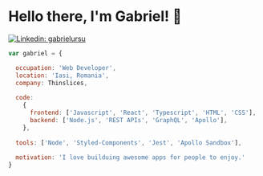 # Hello there, I'm Gabriel! 👋

[![Linkedin: gabrielursu](https://img.shields.io/badge/-gabrielursu-blue?style=flat-square&logo=Linkedin&logoColor=white&link=https://www.linkedin.com/in/gabriel-ursu/)](https://www.linkedin.com/in/gabriel-ursu/)

```javascript
var gabriel = {

  occupation: 'Web Developer',
  location: 'Iasi, Romania',
  company: Thinslices,
  
  code:
    {
      frontend: ['Javascript', 'React', 'Typescript', 'HTML', 'CSS'],
      backend: ['Node.js', 'REST APIs', 'GraphQL', 'Apollo'],
    },
  
  tools: ['Node', 'Styled-Components', 'Jest', 'Apollo Sandbox'],
  
  motivation: 'I love builduing awesome apps for people to enjoy.'
}
```
